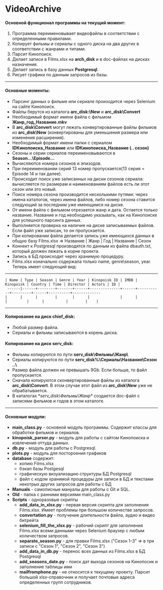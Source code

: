 # VideoArchive
  
#### Основной функционал программы на текущий момент:  
1. Программа переименовывает видеофайлы в соответствии с определенными правилами.
2. Копирует фильмы и сериалы с одного диска на два других в соответствии с жанрами и типами.
3. Парсит Кинопоиск.
4. Делает записи в Films.xlsx на **arch_disk** и в doc-файлах на дисках назначения. 
5. Делает запись в базу данных **Postgresql**.
6. Рисует графики по данным запросов из базы.  

***
#### Основные моменты:
 - Парсинг данных о фильме или сериале произодится через Selenium на сайте Кинопоиск.  
 - Файлы берутся из каталога **arc_disk:\New** и **arc_disk\Convert** 
 - Необходимый формат имени файла с фильмом **Жанр_год_Название.mkv**
 - В **arc_disk\Convert** могут лежать конвертированные файлы фильмов из **arc_disk\New**
 (конвертированы для уменьшения размера или изменения расширения).
 - Необходимый формат имени папки с сериалом **IDКинопоиска_Название** или **IDКинопоиска_Название (.. сезон)**
 - Сезоны и серии сериалов переименовываются в **Season...\Episode...**
 - Вычисляются номера сезонов и эпизодов.
 - При переименовании серий 13 номер пропускается(13 серия = Episode 14 и так далее).
 - Происходит поиск уже записанных на диски сезонов сериала: вычисляется по размерам и 
 наименованиям файлов есть ли этот сезон или это новый.
 - Поиск номера сезона производится несколькими путями: через имена каталогов, через имена файлов, 
 либо номер сезона ставится следующий за последним уже имеющимся на диске. 
 - От имени файла с фильмом отрезается жанр и дата. Остается только название. Название и год 
 необходимо указывать, как на Кинопоиске для успешного парсинга данных.
 - Выполняется проверка на наличие на диске записываемых файлов. Если файл уже записан, то он пропускается.
 - При копировании файла делается запись уже имеющихся данных в общую базу Films.xlsx => 
 Название | Жанр | Год  | Название | Сезон
 - Коннект к Postgresql производятся по данным из файла dbauth.txt, который должен лежать в корне
 проекта.
 - Запись в БД происходит через хранимую процедуру.
 - Films.xlsx изначально содержала только name, genre\season, year. Теперь имеет следующий вид:
 
 _________________________________________________________________________________________________________________  
    | Name | Type | Season | Genre | Year | Kinopoisk ID | IMDB | Kinopoisk | Country | Time | Director | Actors | ID |  
     ------|------+--------+-------+------+--------------+------+-----------+---------+------+----------+-------------  
    |      |      |        |       |      |              |      |           |         |      |          |        |    |  


***

#### Копирование на диск **chief_disk**:
 - Любой размер файла.
 - Сериалы и фильмы записываются в корень диска. 
 
#### Копирование на диск **serv_disk**:
 - Фильмы копируются по пути **serv_disk\Фильмы\Жанр\\**
 - Сериалы копируются по пути **serv_disk%\Сериалы\Название\Сезон ..\\**
 - Размер файла должен не превышать 9Gb. Если больше, то файл пропускается.
 - Сначала копируются сконвертированные файлы из каталога **arc_disk\Convert**. В этом случае
 этот файл из **arc_disk\New** уже не обрабатывается.
 - В каталогах **serv_disk\Фильмы\Жанр\** создается doc-файл с записями фильмов и годов в этом каталоге.

***
#### Основные модули:
 - **main_class.py** - основной модуль программы. Содержит классы для обработки фильмов и сериалов.
 - **kinopoisk_parser.py** - модуль для работы с сайтом Кинопоиска и извлечения оттуда данных.
 - **db.py** - модуль для работы с Postgresql.
 - **plots.py** - модуль для постороения графиков
 - **database** содержит: 
     - копию Films.xlsx 
     - бэкап базы Postgesql
     - графическую визуализацию структуры БД Postgresql
     - файл с кодом хранимой процедуры для записи в БД и текстами некотрых других запросов 
     для работы с БД
 - **Manuals** - самописные мануалы для работы с Git и SQL.
 - **Old** - папка с ранними версиями main_class.py
 - **Scripts** - одноразовые скрипты
    - **add_data_in_xlsx.py** - первая версия скрипта для заполнения Films.xlsx. Имеет проблемы при большом количестве запросов.
    - **convertation.py** -  получение длительности файла, аудио и видео битрейта
    - **selenium_fill_the_xlsx.py** - рабочий скрипт для заполнения Films.xlsx всеми данными через Selenium браузер с любым количеством запросов.
    - **separate_season.py** - для правки Films.xlsx ("Сезон 1-3" => в три записи с "Сезон 1", "Сезон 2", "Сезон 3")
    - **add_data_in_db.py** - перенос всех данных из Films.xlsx в БД Postgresql
    - **add_seasons_date.py** - поиск дат выхода сезонов на Кинопосик и заполнение таблицы ими
    - **mailfromphone.py** - не относится к текущему проекту. Парсит большой xlsx-справочник и получает почтовые адреса определенных групп сотрудников.
    
 